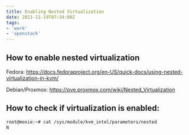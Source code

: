 ```yaml
---
title: Enabling Nested Virtualization
date: 2021-11-19T07:34:00Z
tags:
- 'work'
- 'openstack'
---
```


## How to enable nested virtualization

Fedora:
<https://docs.fedoraproject.org/en-US/quick-docs/using-nested-virtualization-in-kvm/>

Debian/Proxmox:
https://pve.proxmox.com/wiki/Nested_Virtualization

## How to check if virtualization is enabled:

```bash
root@moxie:~# cat /sys/module/kvm_intel/parameters/nested
N
```


